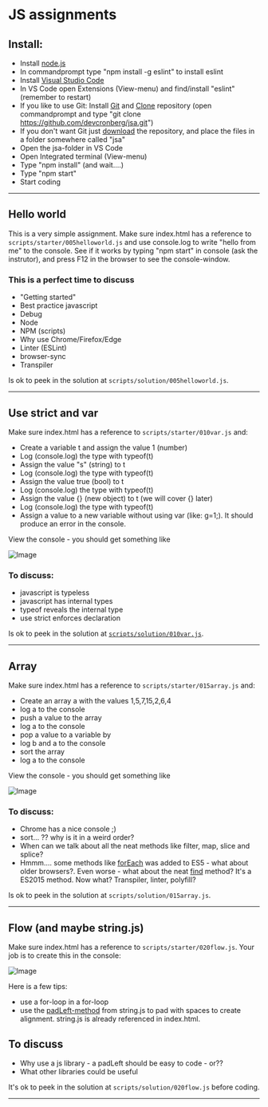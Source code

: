 # JS assignments

## Install:
* Install [node.js](https://nodejs.org/en/)
* In commandprompt type "npm install -g eslint" to install eslint
* Install [Visual Studio Code](https://code.visualstudio.com)
* In VS Code open Extensions (View-menu) and find/install "eslint" (remember to restart)
* If you like to use Git: Install [Git](https://git-scm.com/downloads) and [Clone](https://github.com/devcronberg/jsa) repository (open commandprompt and type "git clone https://github.com/devcronberg/jsa.git")
* If you don't want Git just [download](https://github.com/devcronberg/jsa/archive/master.zip) the repository, and place the files in a folder somewhere called "jsa"
* Open the jsa-folder in VS Code
* Open Integrated terminal (View-menu)
* Type "npm install" (and wait....)
* Type "npm start" 
* Start coding 

---

## Hello world

This is a very simple assignment. Make sure index.html has a 
reference to `scripts/starter/005helloworld.js` and use
 console.log to write "hello from me" to the console. See
 if it works by typing "npm start" in console (ask the instrutor), and press F12 in the browser to see 
   the console-window.

### This is a perfect time to discuss

* "Getting started"
* Best practice javascript
* Debug
* Node
* NPM (scripts)
* Why use Chrome/Firefox/Edge
* Linter (ESLint)
* browser-sync
* Transpiler

Is ok to peek in the solution at `scripts/solution/005helloworld.js`.

--- 

## Use strict and var
Make sure index.html has a reference to `scripts/starter/010var.js` and:

* Create a variable t and assign the value 1 (number)
* Log (console.log) the type with typeof(t)
* Assign the value "s" (string) to t
* Log (console.log) the type with typeof(t)
* Assign the value true (bool) to t
* Log (console.log) the type with typeof(t)
* Assign the value {} (new object) to t (we will cover {} later)
* Log (console.log) the type with typeof(t)
* Assign a value to a new variable without using var (like: g=1;). It should produce an error in the console. 

View the console - you should get something like

![Image](https://cloud.githubusercontent.com/assets/13196981/20727205/e4a1d316-b678-11e6-813a-b85849f4f2a0.png)

### To discuss:

* javascript is typeless
* javascript has internal types
* typeof reveals the internal type
* use strict enforces declaration

Is ok to peek in the solution at [`scripts/solution/010var.js`](https://github.com/devcronberg/jsa/blob/master/wwwroot/scripts/solution/005HelloWorld.js).

---

## Array
Make sure index.html has a reference to `scripts/starter/015array.js` and:
* Create an array a with the values 1,5,7,15,2,6,4
* log a to the console
* push a value to the array
* log a to the console
* pop a value to a variable by
* log b and a to the console
* sort the array
* log a to the console

View the console - you should get something like

![Image](https://cloud.githubusercontent.com/assets/13196981/20727793/36884c9e-b67b-11e6-9c60-f09b7650f1b8.png)

### To discuss:

* Chrome has a nice console ;)
* sort... ?? why is it in a weird order?
* When can we talk about all the neat methods like filter, map, slice and splice?
* Hmmm.... some methods like [forEach](https://developer.mozilla.org/en-US/docs/Web/JavaScript/Reference/Global_Objects/Array/forEach) was added to ES5 - what about older browsers?. Even worse - what about the neat [find](https://developer.mozilla.org/en-US/docs/Web/JavaScript/Reference/Global_Objects/Array/find) method? It's a ES2015 method. Now what? Transpiler, linter, polyfill?   

Is ok to peek in the solution at `scripts/solution/015array.js`.

---

## Flow (and maybe string.js)

Make sure index.html has a reference to `scripts/starter/020flow.js`. Your job is to create this in the console:

![Image](https://cloud.githubusercontent.com/assets/13196981/20730015/bc5e923e-b684-11e6-91f8-e6986378a5d1.png)

Here is a few tips:

* use a for-loop in a for-loop 
* use the [padLeft-method](http://stringjs.com/#methods/padleft-len-char) from string.js to pad with spaces to create alignment. string.js is already referenced in index.html.

## To discuss
* Why use a js library - a padLeft should be easy to code - or??
* What other libraries could be useful

It's ok to peek in the solution at `scripts/solution/020flow.js` before coding.   

---

